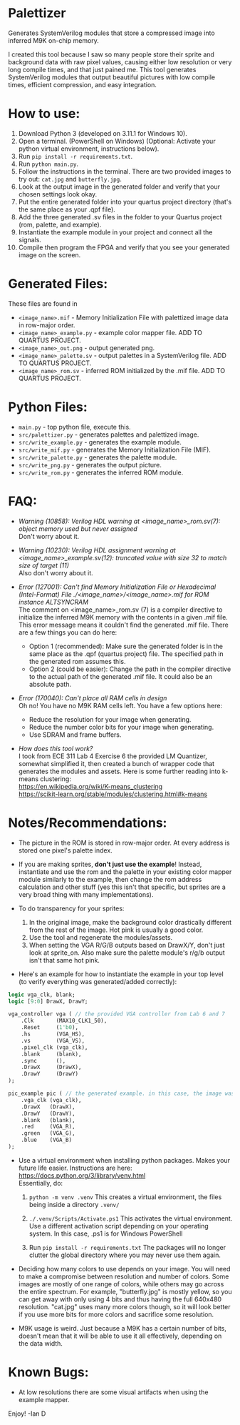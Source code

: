 # Palettizer

Generates SystemVerilog modules that store a compressed image into inferred M9K on-chip memory.

I created this tool because I saw so many people store their sprite and background data with raw pixel values, causing either low resolution or very long compile times, and that just pained me. This tool generates SystemVerilog modules that output beautiful pictures with low compile times, efficient compression, and easy integration.

# How to use:

1) Download Python 3 (developed on 3.11.1 for Windows 10).
2) Open a terminal. (PowerShell on Windows) (Optional: Activate your python virtual environment, instructions below).
3) Run ```pip install -r requirements.txt```.
4) Run ```python main.py```.
5) Follow the instructions in the terminal. There are two provided images to try out: ```cat.jpg``` and ```butterfly.jpg```.
6) Look at the output image in the generated folder and verify that your chosen settings look okay.
7) Put the entire generated folder into your quartus project directory (that's the same place as your .qpf file).
8) Add the three generated .sv files in the folder to your Quartus project (rom, palette, and example).
9) Instantiate the example module in your project and  connect all the signals.
10) Compile then program the FPGA and verify that you see your generated image on the screen. 

# Generated Files:

These files are found in 
* ```<image_name>.mif``` - Memory Initialization File with palettized image data in row-major order.
* ```<image_name>_example.py``` - example color mapper file. ADD TO QUARTUS PROJECT.
* ```<image_name>_out.png``` - output generated png.
* ```<image_name>_palette.sv``` - output palettes in a SystemVerilog file. ADD TO QUARTUS PROJECT.
* ```<image_name>_rom.sv``` - inferred ROM initialized by the .mif file. ADD TO QUARTUS PROJECT.


# Python Files:

* ```main.py``` - top python file, execute this.
* ```src/palettizer.py``` - generates palettes and palettized image.
* ```src/write_example.py``` - generates the example module.
* ```src/write_mif.py``` - generates the Memory Initialization File (MIF).
* ```src/write_palette.py``` - generates the palette module.
* ```src/write_png.py``` - generates the output picture.
* ```src/write_rom.py``` - generates the inferred ROM module.

# FAQ:

* *Warning (10858): Verilog HDL warning at <image_name>_rom.sv(7): object memory used but never assigned*  
Don't worry about it.

* *Warning (10230): Verilog HDL assignment warning at <image_name>_example.sv(12): truncated value with size 32 to match size of target (11)*  
Also don't worry about it.

* *Error (127001): Can't find Memory Initialization File or Hexadecimal (Intel-Format) File ./<image_name>/<image_name>.mif for ROM instance ALTSYNCRAM*  
The comment on <image_name>_rom.sv (7) is a compiler directive to initialize the inferred M9K memory with the contents in a given .mif file. This error message means it couldn't find the generated .mif file. There are a few things you can do here:
	* Option 1 (recommended): Make sure the generated folder is in the same place as the .qpf (quartus project) file. The specified path in the generated rom assumes this.
	* Option 2 (could be easier): Change the path in the compiler directive to the actual path of the generated .mif file. It could also be an absolute path.
	
* *Error (170040): Can't place all RAM cells in design*  
Oh no! You have no M9K RAM cells left. You have a few options here:  
	* Reduce the resolution for your image when generating.
	* Reduce the number color bits for your image when generating.
	* Use SDRAM and frame buffers.
	
* *How does this tool work?*  
I took from ECE 311 Lab 4 Exercise 6 the provided LM Quantizer, somewhat simplified it, then created a bunch of wrapper code that generates the modules and assets. Here is some further reading into k-means clustering:  
https://en.wikipedia.org/wiki/K-means_clustering  
https://scikit-learn.org/stable/modules/clustering.html#k-means  

# Notes/Recommendations:

* The picture in the ROM is stored in row-major order. At every address is stored one pixel's palette index.

* If you are making sprites, **don't just use the example**! Instead, instantiate and use the rom and the palette in your existing color mapper module similarly to the example, then change the rom address calculation and other stuff (yes this isn't that specific, but sprites are a very broad thing with many implementations).

* To do transparency for your sprites:
	1) In the original image, make the background color drastically different from the rest of the image. Hot pink is usually a good color.
	2) Use the tool and regenerate the modules/assets.
	3) When setting the VGA R/G/B outputs based on DrawX/Y, don't just look at sprite_on. Also make sure the palette module's r/g/b output isn't that same hot pink.  

* Here's an example for how to instantiate the example in your top level (to verify everything was generated/added correctly):  

```systemverilog
logic vga_clk, blank;
logic [9:0] DrawX, DrawY;

vga_controller vga ( // the provided VGA controller from Lab 6 and 7
	.Clk       (MAX10_CLK1_50),
	.Reset     (1'b0),
	.hs        (VGA_HS),
	.vs        (VGA_VS),
	.pixel_clk (vga_clk),
	.blank     (blank),
	.sync      (),
	.DrawX     (DrawX),
	.DrawY     (DrawY)
);

pic_example pic ( // the generated example. in this case, the image was called "pic"
	.vga_clk (vga_clk),
	.DrawX   (DrawX), 
	.DrawY   (DrawY),
	.blank   (blank),
	.red     (VGA_R),
	.green   (VGA_G),
	.blue    (VGA_B)
);
```

* Use a virtual environment when installing python packages. Makes your future life easier. Instructions are here: https://docs.python.org/3/library/venv.html  
Essentially, do:
	1) ```python -m venv .venv``` This creates a virtual environment, the files being inside a directory ```.venv/```

	2) ```./.venv/Scripts/Activate.ps1``` This activates the virtual environment. Use a different activation script depending on your operating system. In this case, .ps1 is for Windows PowerShell

	3) Run ```pip install -r requirements.txt``` The packages will no longer clutter the global directory where you may never use them again.

* Deciding how many colors to use depends on your image. You will need to make a compromise between resolution and number of colors. Some images are mostly of one range of colors, while others may go across the entire spectrum. For example, "butterfly.jpg" is mostly yellow, so you can get away with only using 4 bits and thus having the full 640x480 resolution. "cat.jpg" uses many more colors though, so it will look better if you use more bits for more colors and sacrifice some resolution.

* M9K usage is weird. Just because a M9K has a certain number of bits, doesn't mean that it will be able to use it all effectively, depending on the data width.

# Known Bugs:

* At low resolutions there are some visual artifacts when using the example mapper.

Enjoy!
-Ian D
